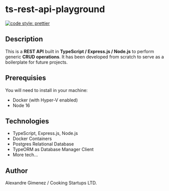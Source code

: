 # ts-rest-api-playground

[![code style: prettier](https://img.shields.io/badge/code_style-prettier-ff69b4.svg?style=flat-square)](https://github.com/prettier/prettier)

## Description

This is a **REST API** built in **TypeScript / Express.js / Node.js** to perform generic **CRUD operations**.
It has been developed from scratch to serve as a boilerplate for future projects.

## Prerequisies

You will need to install in your machine:

- Docker (with Hyper-V enabled)
- Node 16

## Technologies

- TypeScript, Express.js, Node.js
- Docker Containers
- Postgres Relational Database
- TypeORM as Database Manager Client
- More tech...

## Author

Alexandre Gimenez / Cooking Startups LTD.
